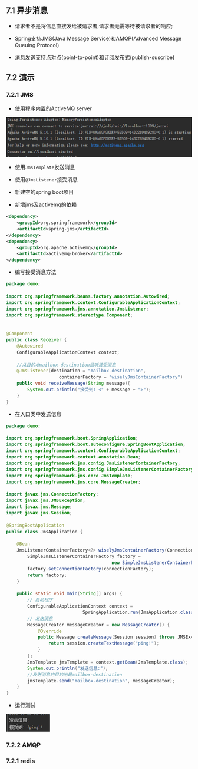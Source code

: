 ## 7.1 异步消息
- 请求者不是将信息直接发给被请求者,请求者无需等待被请求者的响应;

- Spring支持JMS(Java Message Service)和AMQP(Advanced Message Queuing Protocol)

- 消息发送支持点对点(point-to-point)和订阅发布式(publish-suscribe)

## 7.2 演示
### 7.2.1 JMS
- 使用程序内置的ActiveMQ server

![](resources/7-2.jpg)

- 使用`JmsTemplate`发送消息

- 使用`@JmsListener`接受消息

- 新建空的spring boot项目

- 新增jms及activemq的依赖

```xml
<dependency>
    <groupId>org.springframework</groupId>
    <artifactId>spring-jms</artifactId>
</dependency>
<dependency>
    <groupId>org.apache.activemq</groupId>
    <artifactId>activemq-broker</artifactId>
</dependency>
```

- 编写接受消息方法

```java
package demo;

import org.springframework.beans.factory.annotation.Autowired;
import org.springframework.context.ConfigurableApplicationContext;
import org.springframework.jms.annotation.JmsListener;
import org.springframework.stereotype.Component;


@Component
public class Receiver {
    @Autowired
    ConfigurableApplicationContext context;

    //从目的地mailbox-destination监听接受消息
    @JmsListener(destination = "mailbox-destination",
    				containerFactory = "wiselyJmsContainerFactory")
    public void receiveMessage(String message){
        System.out.println("接受到: <" + message + ">");
    }
}

```

- 在入口类中发送信息

```java
package demo;

import org.springframework.boot.SpringApplication;
import org.springframework.boot.autoconfigure.SpringBootApplication;
import org.springframework.context.ConfigurableApplicationContext;
import org.springframework.context.annotation.Bean;
import org.springframework.jms.config.JmsListenerContainerFactory;
import org.springframework.jms.config.SimpleJmsListenerContainerFactory;
import org.springframework.jms.core.JmsTemplate;
import org.springframework.jms.core.MessageCreator;

import javax.jms.ConnectionFactory;
import javax.jms.JMSException;
import javax.jms.Message;
import javax.jms.Session;

@SpringBootApplication
public class JmsApplication {

    @Bean
    JmsListenerContainerFactory<?> wiselyJmsContainerFactory(ConnectionFactory connectionFactory) {
        SimpleJmsListenerContainerFactory factory = 
             	                        new SimpleJmsListenerContainerFactory();
        factory.setConnectionFactory(connectionFactory);
        return factory;
    }

    public static void main(String[] args) {
        // 启动程序
        ConfigurableApplicationContext context =
                             SpringApplication.run(JmsApplication.class, args);
        // 发送消息
        MessageCreator messageCreator = new MessageCreator() {
            @Override
            public Message createMessage(Session session) throws JMSException {
                return session.createTextMessage("ping!");
            }
        };
        JmsTemplate jmsTemplate = context.getBean(JmsTemplate.class);
        System.out.println("发送信息:");
        //发送消息的目的地是mailbox-destination
        jmsTemplate.send("mailbox-destination", messageCreator);
    }
}

```

- 运行测试

![](resources/7-1.jpg)

### 7.2.2 AMQP
### 7.2.1 redis